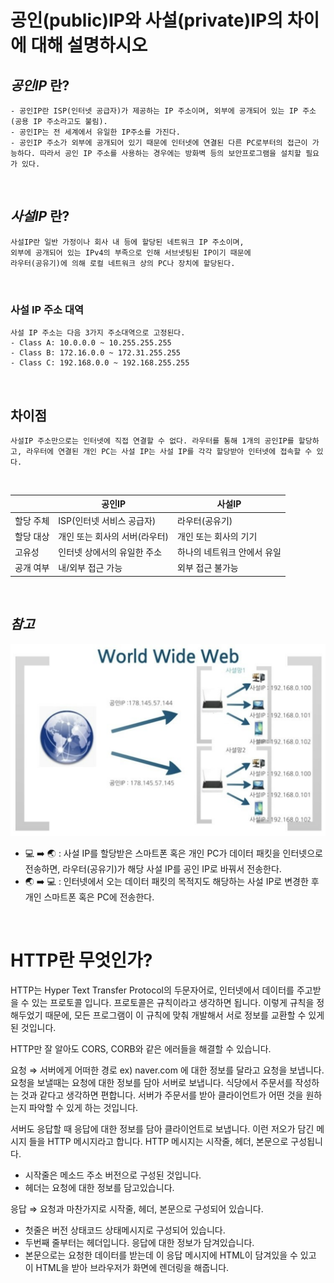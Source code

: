 # **공인(public)IP와 사설(private)IP의 차이에 대해 설명하시오**

## **_공인IP_ 란?**

    - 공인IP란 ISP(인터넷 공급자)가 제공하는 IP 주소이며, 외부에 공개되어 있는 IP 주소(공용 IP 주소라고도 불림).
    - 공인IP는 전 세계에서 유일한 IP주소를 가진다.
    - 공인IP 주소가 외부에 공개되어 있기 때문에 인터넷에 연결된 다른 PC로부터의 접근이 가능하다. 따라서 공인 IP 주소를 사용하는 경우에는 방화벽 등의 보안프로그램을 설치할 필요가 있다.

<br>

## **_사설IP_ 란?**

    사설IP란 일반 가정이나 회사 내 등에 할당된 네트워크 IP 주소이며,
    외부에 공개되어 있는 IPv4의 부족으로 인해 서브넷팅된 IP이기 때문에
    라우터(공유기)에 의해 로컬 네트워크 상의 PC나 장치에 할당된다.

<br>

### **사설 IP 주소 대역**

    사설 IP 주소는 다음 3가지 주소대역으로 고정된다.
    - Class A: 10.0.0.0 ~ 10.255.255.255
    - Class B: 172.16.0.0 ~ 172.31.255.255
    - Class C: 192.168.0.0 ~ 192.168.255.255

<br>

## **차이점**

    사설IP 주소만으로는 인터넷에 직접 연결할 수 없다. 라우터를 통해 1개의 공인IP를 할당하고, 라우터에 연결된 개인 PC는 사설 IP는 사설 IP를 각각 할당받아 인터넷에 접속할 수 있다.

<br>

|           | 공인IP                        | 사설IP                      |
| --------- | ----------------------------- | --------------------------- |
| 할당 주체 | ISP(인터넷 서비스 공급자)     | 라우터(공유기)              |
| 할당 대상 | 개인 또는 회사의 서버(라우터) | 개인 또는 회사의 기기       |
| 고유성    | 인터넷 상에서의 유일한 주소   | 하나의 네트워크 안에서 유일 |
| 공개 여부 | 내/외부 접근 가능             | 외부 접근 불가능            |

<br>

## **_참고_**

![ip](./image/ip.png)

- 💻 ➡️ 🌏 : 사설 IP를 할당받은 스마트폰 혹은 개인 PC가 데이터 패킷을 인터넷으로 전송하면, 라우터(공유기)가 해당 사설 IP를 공인 IP로 바꿔서 전송한다.
- 🌏 ➡️ 💻 : 인터넷에서 오는 데이터 패킷의 목적지도 해당하는 사설 IP로 변경한 후 개인 스마트폰 혹은 PC에 전송한다.

<br>

# HTTP란 무엇인가?

HTTP는 Hyper Text Transfer Protocol의 두문자어로, 인터넷에서 데이터를 주고받을 수 있는 프로토콜 입니다. 프로토콜은 규칙이라고 생각하면 됩니다. 이렇게 규칙을 정해두었기 때문에, 모든 프로그램이 이 규칙에 맞춰 개발해서 서로 정보를 교환할 수 있게 된 것입니다.

HTTP만 잘 알아도 CORS, CORB와 같은 에러들을 해결할 수 있습니다.

요청 ⇒ 서버에게 어떠한 경로 ex) naver.com 에 대한 정보를 달라고 요청을 보냅니다. 요청을 보낼때는 요청에 대한 정보를 담아 서버로 보냅니다. 식당에서 주문서를 작성하는 것과 같다고 생각하면 편합니다. 서버가 주문서를 받아 클라이언트가 어떤 것을 원하는지 파악할 수 있게 하는 것입니다.

서버도 응답할 때 응답에 대한 정보를 담아 클라이언트로 보냅니다. 이런 저오가 담긴 메시지 들을 HTTP 메시지라고 합니다. HTTP 메시지는 시작줄, 헤더, 본문으로 구성됩니다.

- 시작줄은 메소드 주소 버전으로 구성된 것입니다.
- 헤더는 요청에 대한 정보를 담고있습니다.

응답 ⇒ 요청과 마찬가지로 시작줄, 헤더, 본문으로 구성되어 있습니다.

- 첫줄은 버전 상태코드 상태메시지로 구성되어 있습니다.
- 두번째 줄부터는 헤더입니다. 응답에 대한 정보가 담겨있습니다.
- 본문으로는 요청한 데이터를 받는데 이 응답 메시지에 HTML이 담겨있을 수 있고 이 HTML을 받아 브라우저가 화면에 렌더링을 해줍니다.
